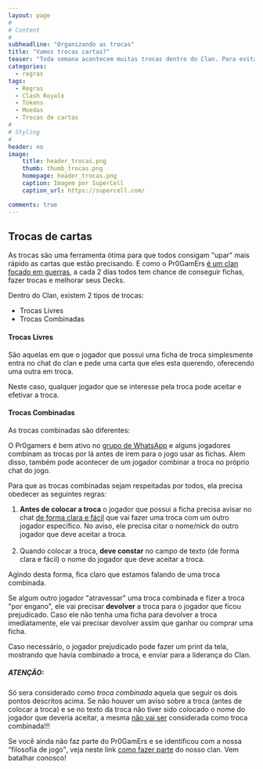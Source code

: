 ```yaml
---
layout: page
#
# Content
#
subheadline: "Organizando as trocas"
title: "Vamos trocas cartas?"
teaser: "Toda semana acontecem muitas trocas dentro do Clan. Para evitar confusão e ajudar todo mundo a conseguir as cartas que precisam, estabelecemos algumas regras."
categories:
  - regras
tags:
  - Regras
  - Clash Royale
  - Tokens
  - Moedas
  - Trocas de cartas 
#
# Styling
#
header: no
image:
    title: header_trocas.png
    thumb: thumb_trocas.png
    homepage: header_trocas.png
    caption: Imagem por SuperCell
    caption_url: https://supercell.com/

comments: true    
---
```


## Trocas de cartas


As trocas são uma ferramenta ótima para que todos consigam "upar" mais rápido as cartas que estão precisando. E como o Pr0GamErs <a href="{{ site.url }}{{ site.baseurl }}/sobre" target="_blank">é um clan focado em guerras</a>, a cada 2 dias todos tem chance de conseguir fichas, fazer trocas e melhorar seus Decks.  


Dentro do Clan, existem 2 tipos de trocas: 
<ul>
  <li>Trocas Livres</li>
  <li>Trocas Combinadas</li>
</ul>


#### Trocas Livres
São aquelas em que o jogador que possui uma ficha de troca simplesmente entra no chat do clan e pede uma carta que eles esta querendo, oferecendo uma outra em troca.

Neste caso, qualquer jogador que se interesse pela troca pode aceitar e efetivar a troca.

#### Trocas Combinadas
As trocas combinadas são diferentes:

O Pr0gamers é bem ativo no <a href="{{ site.url }}{{ site.baseurl }}/grupo_no_whatsapp" target="_blank">grupo de WhatsApp</a> e alguns jogadores combinam as trocas por lá antes de irem para o jogo usar as fichas. Alem disso, também pode acontecer de um jogador combinar a troca no próprio chat do jogo. 

Para que as trocas combinadas sejam respeitadas por todos, ela precisa obedecer as seguintes regras:

<ol>
  <li><strong>Antes de colocar a troca</strong> o jogador que possui a ficha precisa avisar no chat <u>de forma clara e fácil</u> que vai fazer uma troca com um outro jogador específico. No aviso, ele precisa citar o nome/nick do outro jogador que deve aceitar a troca.</li>
  <br>
  <li>Quando colocar a troca, <strong>deve constar</strong> no campo de texto (de forma clara e fácil) o nome do jogador que deve aceitar a troca.</li>
</ol>

Agindo desta forma, fica claro que estamos falando de uma troca combinada. 

Se algum outro jogador "atravessar" uma troca combinada e fizer a troca "por engano", ele vai precisar <strong>devolver</strong> a troca para o jogador que ficou prejudicado. Caso ele não tenha uma ficha para devolver a troca imediatamente, ele vai precisar devolver assim que ganhar ou comprar uma ficha.

Caso necessário, o jogador prejudicado pode fazer um print da tela, mostrando que havia combinado a troca, e enviar para a liderança do Clan.

##### ATENÇÃO:
Só sera considerado como <em>troca combinada</em> aquela que seguir os dois pontos descritos acima. Se não houver um aviso sobre a troca (antes de colocar a troca) e se no texto da troca não tiver sido colocado o nome do jogador que deveria aceitar, a mesma <u>não vai ser</u> considerada como troca combinada!!!

Se você ainda não faz parte do Pr0GamErs e se identificou com a nossa <q>filosofia de jogo</q>, veja neste link <a href="{{ site.url }}{{ site.baseurl }}/regras/faca_parte_do_pr0gamers" target="_blank">como fazer parte</a> do nosso clan. Vem batalhar conosco!
